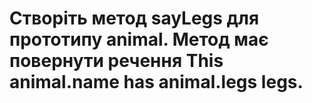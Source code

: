 # Створіть метод sayLegs для прототипу animal. Метод має повернути речення This animal.name has animal.legs legs.
